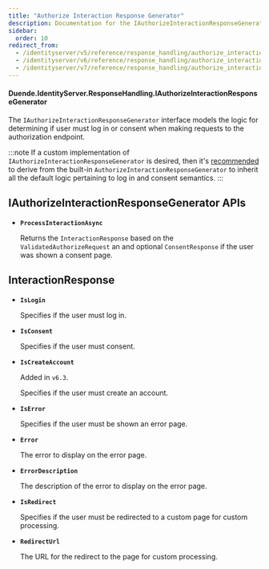 ```yaml
---
title: "Authorize Interaction Response Generator"
description: Documentation for the IAuthorizeInteractionResponseGenerator interface which determines if a user must log in or consent when making requests to the authorization endpoint.
sidebar:
  order: 10
redirect_from:
  - /identityserver/v5/reference/response_handling/authorize_interaction_response_generator/
  - /identityserver/v6/reference/response_handling/authorize_interaction_response_generator/
  - /identityserver/v7/reference/response_handling/authorize_interaction_response_generator/
---
```


#### Duende.IdentityServer.ResponseHandling.IAuthorizeInteractionResponseGenerator

The `IAuthorizeInteractionResponseGenerator` interface models the logic for determining if user must log in or consent
when making requests to the authorization endpoint.

:::note
If a custom implementation of `IAuthorizeInteractionResponseGenerator` is desired, then
it's [recommended](/identityserver/ui/custom.md#built-in-authorizeinteractionresponsegenerator) to derive from the
built-in `AuthorizeInteractionResponseGenerator` to inherit all the default logic pertaining to log in and consent
semantics.
:::

## IAuthorizeInteractionResponseGenerator APIs

* **`ProcessInteractionAsync`**

  Returns the `InteractionResponse` based on the `ValidatedAuthorizeRequest` an and optional `ConsentResponse` if the
  user was shown a consent page.

## InteractionResponse

* **`IsLogin`**

  Specifies if the user must log in.

* **`IsConsent`**

  Specifies if the user must consent.

* **`IsCreateAccount`**

  Added in `v6.3`.

  Specifies if the user must create an account.

* **`IsError`**

  Specifies if the user must be shown an error page.

* **`Error`**

  The error to display on the error page.

* **`ErrorDescription`**

  The description of the error to display on the error page.

* **`IsRedirect`**

  Specifies if the user must be redirected to a custom page for custom processing.

* **`RedirectUrl`**

  The URL for the redirect to the page for custom processing.
